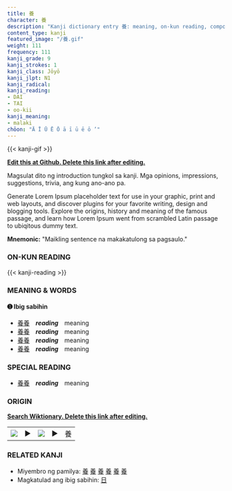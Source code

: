 ```yaml
---
title: 養
character: 養
description: "Kanji dictionary entry 養: meaning, on-kun reading, compounds, origin, related kanji"
content_type: kanji
featured_image: "/養.gif"
weight: 111
frequency: 111
kanji_grade: 9
kanji_strokes: 1
kanji_class: Jōyō
kanji_jlpt: N1
kanji_radical: 
kanji_reading: 
- DAI
- TAI
- oo-kii
kanji_meaning:
- malaki
chōon: "Ā Ī Ū Ē Ō ā ī ū ē ō ’"
---
```

[//]: # (Don't edit the line below. Kanji animated GIF code is automatically generated.)
{{< kanji-gif >}}

[//]: # (Edit below this line.)

**[Edit this at Github. Delete this link after editing.](https://github.com/tim0g/tim/tree/main/content/kanji/養/index.md)**

Magsulat dito ng introduction tungkol sa kanji. Mga opinions, impressions, suggestions, trivia, ang kung ano-ano pa.

Generate Lorem Ipsum placeholder text for use in your graphic, print and web layouts, and discover plugins for your favorite writing, design and blogging tools. Explore the origins, history and meaning of the famous passage, and learn how Lorem Ipsum went from scrambled Latin passage to ubiqitous dummy text.
 
**Mnemonic:** "Maikling sentence na makakatulong sa pagsaulo."

### ON-KUN READING

[//]: # (Don't edit the line below. ON-KUN READING code is automatically generated.)
{{< kanji-reading >}}

### MEANING & WORDS

#### ➊ **Ibig sabihin**
  - [養](../養)[養](../養)　***reading***　meaning
  - [養](../養)[養](../養)　***reading***　meaning
  - [養](../養)[養](../養)　***reading***　meaning
  - [養](../養)[養](../養)　***reading***　meaning

### SPECIAL READING
  - [養](../養)[養](../養)　***reading***　meaning

### ORIGIN

**[Search Wiktionary. Delete this link after editing.](https://wiktionary.org/wiki/養)**
<table class="kanji-table"><tr><td>
<img src="60px-養-bronze.svg.png">
</td><td>▶</td><td>
<img src="60px-養-oracle.svg.png">
</td><td>▶</td>
<td class="kanji-origin">養</td>
</tr></table>

### RELATED KANJI
- Miyembro ng pamilya: [養](../養) [養](../養) [養](../養) [養](../養) [養](../養) [養](../養)
- Magkatulad ang ibig sabihin: [日](../日)
